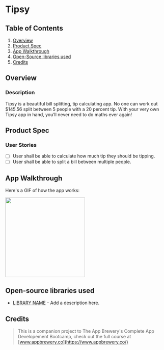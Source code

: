 # Tipsy

## Table of Contents
1. [Overview](#Overview)
2. [Product Spec](#Product-Spec)
3. [App Walkthrough](#App-Walkthrough)
4. [Open-Source libraries used](#Open-Source-libraries-used)
5. [Credits](#Credits)

## Overview
### Description

Tipsy is a beautiful bill splitting, tip calculating app. No one can work out $145.56 split between 5 people with a 20 percent tip. With your very own Tipsy app in hand, you’ll never need to do maths ever again!

## Product Spec
### User Stories

- [ ] User shall be able to calculate how much tip they should be tipping.
- [ ] User shall be able to split a bill between multiple people.

## App Walkthrough

Here's a GIF of how the app works:

<img src="ADD_GIF_LINK" width=250><br>

## Open-source libraries used

- [LIBRARY NAME](ADD_SOURCE_LINK_HERE) - Add a description here.

## Credits

>This is a companion project to The App Brewery's Complete App Developement Bootcamp, check out the full course at [www.appbrewery.co](https://www.appbrewery.co/)
